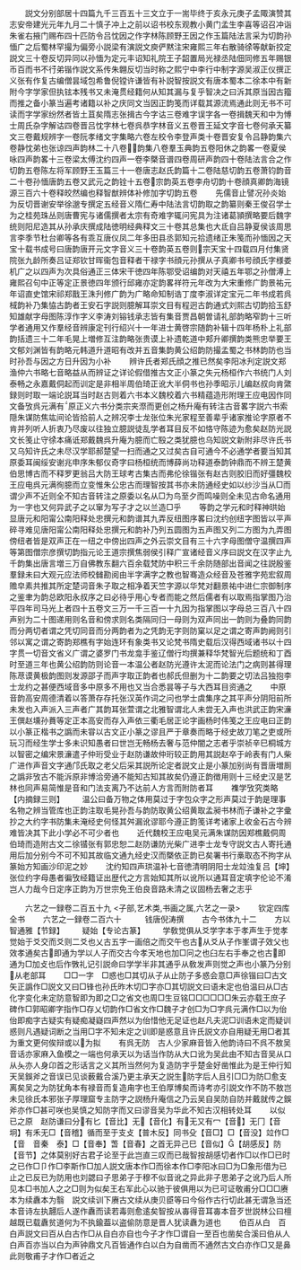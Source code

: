 <!-- { "loadSidebar": true } -->
　　説文分别部居十四篇九千三百五十三文立于一耑毕终于亥永元庚子孟陬演赞其志安帝建光元年九月二十慎子冲上之前以诏书校东观教小黄门孟生李喜等诏召冲诣朱雀右掖门赐布四十匹防令吕忱因之作字林陈顾野王因之作玉篇陆法言采为切韵孙愐广之后蜀林罕撮为偏旁小説梁有演説文庾俨黙注宋雍熙三年右散骑徐等献新挍定説文三十卷反切异同以孙愐为定元丰诏知礼院王子韶置局光禄丞陆佃同修五年赐银币百而书不行弟锴作説文系传朱翺反切当时称之熙宁中李行中制字源吴淑正仪撰正义张有作复古编僧昙域包希鲁倪镗许谦皆有补説智按説文有唐本蜀本二徐本中有新附今字学家但执铉本残书又未淹贯经籍何从知其漏与复乎智决之曰泝其原当因古籀而推之备小篆当遍考诸籍以补之庆同文当因正韵笺而详载其源流焉通此则无书不可读而字学家纷然者皆土苴矣隋志张揖古今字诂三卷难字误字各一卷揖魏天和中为愽士周氏杂字解诂四卷晋吕忱字林七卷呉恭字林音义五卷晋王延文字音七卷何承天纂文三卷戴规辨字一卷阮孝绪文字集略六卷左校令李登声类十卷晋安复令吕静韵集六卷静忱弟也张谅四声韵林二十八卷韵集八卷羣玉典韵五卷阳休之韵畧一卷夏侯咏四声韵畧十三卷梁太傅沈约四声一卷李槩音谱四卷周研声韵四十卷陆法言合之作切韵五卷陈左将军顾野王玉篇三十一卷唐志赵氏韵篇十二卷陆慈切韵五卷萧钧韵音二十卷孙愐唐韵五卷又武元之韵铨十五卷宗韵英五卷李舟切韵十卷顔真卿韵海镜源三百六十卷释皎然编也释智猷辨体补修加字切韵五卷
　　先儒音止譬况孙炎始为反切晋谢安举徐邈专撰定五经音义隋仁寿中陆法言切韵取之韵纂则秦王俊召学士为之桂苑珠丛则唐曹宪与诸儒撰者太宗有奇难字辄问宪具为注诸葛頴撰略要后魏字统则阳尼造其从孙承庆撰成陆徳明经典释文三十卷其总集也大氐自吕静夏侯该周思言李季节杜台卿等各有乖互唐仪凤二年多田县丞郭知元拾遗绪正朱笺而孙愐因之天宝十载书成号曰唐韵唐开元文字音义三十卷韵英五卷则宗天宝十四载四月付集贤院张九龄所奏吕证郑钦甘晖衞包音释者干禄字书顔元孙撰从子真卿书号顔氏字様娄机广之以四声为次具俗通正三体宋干徳四年陈鄂受诏编韵对天禧五年鄂之孙僧溥上雍熙召句中正等定正景徳四年颁行邱雍亦定韵畧祥符元年改为大宋重修广韵景祐元年诏直史馆宋祁郑戬王洙刋修广韵为广略命知制诰丁度李淑详定宝元二年书成若呉棫韵补乃集恊古韵者王安石字説则臆解耳崇文目有程迥古韵通式刘熙古切韵拾玉舒知雄献字母图陈淳作字义李涛刘镕钱承志皆有集音贾昌朝曽请礼部韵略窄韵十三听学者通用又作羣经音辨康定刊行绍兴十一年进士黄啓宗随韵补辑十四年杨朴上礼部韵括遗三十二年毛晃上増修互注韵略张贵谟上补遗乾道中郏升卿撰韵类熊忠举要王文郁刘渊皆有韵略元韩道升道昭有改并五音集韵黄公绍韵防撮孟蜀之书林韵防也当时孙吾与因之方日升因为小补
　　辨许氏者郑氏顔之推已然矣李阳冰刋定説文郑渔仲六书略七音略益从而辨证之详论假借推古文正小篆之失元杨桓作六书统门人刘泰畅之永嘉戴侗起而训定是非相半周伯琦正讹大半侗书也孙季昭示儿编赵叔向肯綮録则时取一端论説耳当时赵古则着六书本义魏校着六书精蕴造形附理王应电因作同文备攷呉元满有原正义六书分类宗夹漈而更创之杨升庵有转注古音畧字説六书索隠朱谋防焦竑间论皆拾前人之辨况李士龙张位朱光家程至善辈乎诸家推论字原者不肯并列听人折衷乃尽废以往独立臆説徒乱学者耳目反不如恪守陈迹为愈矣赵防光説文长笺止守徐本痛诋郑戴魏呉升庵为臆而亡殹之类犹臆也乌知説文新附非尽许氏书又乌知许氏之未尽汉学耶郝楚望一扫而通之又过矣古自可通今不必通学者要当知其原委耳闽绥安谢兆申序朱郁仪奇字曰杨桓统而博薛尚功释道泰韵钟鼎而不辨王楚黄伯思博古而不释罗更翁吕大防王球考古集古而弗伦徐锴张有赵古则胶旧而好彊魏校王应电呉元满徇臆而立变惟朱公忠古而理智按其书亦未防通经史如以纱沙当从□而谓少声不近则全不知古音转注之原委以名从□为鸟至夕而鸣噪则全未见古命名通用为一字也又何异武子之以窜为写子才之以兰造□乎
　　等韵之学元和时释神珙始显唐元和阳甯公南阳释处忠撰元和韵谱其九弄反纽图序畧曰沈约创纽字图皆以平声碎寻难见唐阳甯公南阳释处忠撰元和韵补乃列五圆图为五声图又列二方图为九弄图傍纽者皆是双声正在一纽之中傍出四声之外云崇文目有三十六字母图僧守温撰四声等第图僧宗彦撰切韵指元论王道宗撰焦弱侯引释广宣诸经音义序曰説文在汉字止九千韵集出唐言増三万自佛教东翻六百余载梵防中积三千余防随部出音闻之往説殷鉴羣録未曰大观元应法师校雠勘阅由半字满字之教也智骞造众经音及苍雅字苑宏叙周赡皁素共推其所定楚词音朱子取之相净着天竺字源以华梵对翻景祐中进仁宗御制序之鉴聿为韵总欧阳永叔序之曰必待乎用心专者而能之然后儒者有以取焉指掌图乃治平四年司马光上者四十五卷文三万一千三百一十九因为指掌图以字母总三百八十四声别为二十图递用则名音和傍求则名类隔同归一母则为双声同出一韵则为叠韵同韵而分两切者谓之凭切同音而分两韵者为之凭韵无字则防窠以足之谓之寄声韵阙则引邻以寓之谓之寄韵郑樵有字始连环有象类书又论梵书隋史载后汉得西域诸书以十四字贯一切音文省义广谓之婆罗门书龙龛手鉴辽僧行均撰兼释华梵智光后题统和丁酉时至道三年也黄公绍韵防则论音一本温公者赵防光遵许太泥而论法门之病则甚得理陈荩谟黄极韵图则发源邵子而声字取正韵者也郝氏但删为十二韵要之切法吕独抱李士龙约之甚便西域音多中原多不用也又当合悉昙等子与大西耳目资通之
　　中原音韵高安周德清着以答萧存存托张汉英作词之问也学士虞集序之其平声分阴阳前所未发也入声派入三声者广其韵耳张萱谓之北雅智谓北人未尝无入声也洪武正韵宋濓王僎赵壎孙蕡等定正本高安而存入声依三衢毛居正论字画杨时伟笺之王应电曰正韵以小篆正楷书之譌而未甞以古文正小篆之谬且严于章奏而略于经史故刀笔之吏或所玩习而经生学士多未识知愚者曰世岂无畅杨去奢与范仲闇之志者乎崇祯辛巳桐城方以智密之编宋景濓遣子仲珩受业于赵防谦故仲珩较正韵用其説赵卒于岭表有门人柴广进作声音文字通邝氏取之老父后采其説所论定者説文止是小篆加别尚有晋唐増厠之譌非攷古不能泝原非博洽旁通不能知古知其故矣仍遵正韵徴用则十三经史汉是艺林也同声易简惟是音和门法支离乃不达前人方言而附防者耳
　　襍学攷究类略【内摘録三则】
　　温公曰备万物之体用莫过于字包众字之形声莫过于韵是理事名物之辨当管库也正韵注取毛晃孙吾与韵防取黄公绍黄取孟昶书林而子谦补之字彚抄之大约字书防集未淹经史何怪其舛漏讹谬耶今遵正韵笺详考诸家上收金石古今辨难皆决其下此小学必不可少者也
　　近代魏校王应电吴元满朱谋防因郑樵戴侗周伯琦而造附古文二徐锴张有郭忠恕二赵防谦防光柴广进李士龙专守説文古人寄托通用后加分别今不可不知其故临文通九经史汉而槩依正韵已矣署书行槀取态不拘字从篆始方知画沙印泥之妙
　　沈约知四声珙温补七音徳清明阴阳士龙竝浊复吕【坤】张位约字母愚者徧攷经籍证出歴代之方言始知其所以讹所以通耳音定填字伦论不淆岂人力哉今日定序正韵为万世宗免王伯良音路未清之议固杨去奢之志乎











　　六艺之一録卷二百五十九
<子部,艺术类,书画之属,六艺之一录>
　　钦定四库全书
　　六艺之一録卷二百六十　　　钱唐倪涛撰
　　古今书体九十二
　　方以智通雅【节録】
　　疑始【专论古篆】
　　学敎觉俱从爻学字本于孝声生于觉孝觉始于爻交而爻则二爻也乂古五字一画倍之而交午也古从爻从子作峯谓子效父也效孝通矣古即通为学以人子而交古今孝天地也加□冋之也臼左右手奉之也古即通为□加攴也后作斆礼记引説命曰学学半非其通乎从敎发声则觉之声也小篆乃分别从老部耳
　　□□一字　□惑也□其切从子从止防子多惑会意□声徐锴曰□古文矢正譌作□説文又曰□锋也孙氏昨木切□字亦□其切説文曰语未定也伯温曰从□古化字变化未定防意智即为即之□之省文也周□生豆铭□□□□□□朱云亦载王庶子碑作□郭昭卿字指作□存乂切韵作□省文作□魏子才创□为□字呉元满作□以为佁佁即痴字古疑实有疑痴凝嶷四声然以为佁惜他无足证也赵凡夫泥□训语未定而疑训惑则凡遇疑词断之当用□字不知未定之训即是惑意且许氏説文亦自用疑无用□者其为重文更何俟辩或以为拟
　　有呉无防　古人少家麻音皆入他韵诗曰不呉不敖吴音话亦家麻入鱼模之一端也何承天以为话当作防从大口讹为吴此由不知古音吴从口从夨亦人身卬首之形话言之义其所当然何为复造防字乎楚金好凿惟此为是王仲行知天吴鋘斧之音误已见谈薮戴合溪乃更主承天之説生防字后人且引□□为防□愈支离矣吴之为防犹角本有禄音而复造甪字也王伯厚博矣而诗考亦引説文作不防不敖岂未见徐氏本邪张子厚理窟专主防字之説杨升庵信之乃云吴自吴防自防并戴就传之鋘斧亦作□甚可咲也吴慎之知防字而又曰谬音吴为华此不知古汉相转处耳
　　以似已之原　赵防谦曰分有匕【音比】无【音化】有无又有冖【音】无冂【音坰】有禾无□【音稽】循而至于支攴【普木反】同书殳【音□】□【音没】竝作□【音　音秦　泰】□【音奉】萅【音春】之首无异己巳【音似】【胡感反】防【音节】之体莫别好古君子论至于此岂直三叹而已哉智按胡感切者作□以作□已时之已作□卩作□李斯作□加人説文唐本作□而徐本作□李阳冰曰□为□象形借为已止之已反已为防用也刘勰曰子思弟子于穆不似音讹之异此非子思弟子之讹乃后人所见本□书加人之之□则为似矣王右军此心以驰于彼俱用以为已可证敬甫分□□□赓本为续纛本为翳　説文续训下赓古文续从庚贝臣等曰今俗作古行切此甚无谓急当还本音诗左执翿后人遂作纛而读若毒则愈逺矣智按从毐得音耳毐本音歹世説林公曰檀越既已载纛贫道何为不执鍮葢以盗偷防意是晋人犹读纛为道也
　　伯百从白　百白声説文曰百从白古作□从自白亦自也今子才作□谓自一至百也凿矣合溪曰伯从人白声百亦当以白为声钟鼎文凡百皆通作白以白为自凿而不通然古文白亦作□又是鼻此则敬甫子才作□者近之
